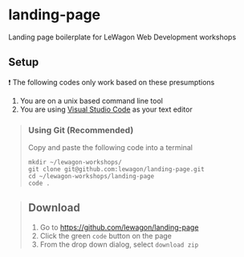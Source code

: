# landing-page
Landing page boilerplate for LeWagon Web Development workshops

## Setup
❗️ The following codes only work based on these presumptions
1. You are on a unix based command line tool
2. You are using [Visual Studio Code](https://code.visualstudio.com/) as your text editor

> ### Using Git (Recommended)
> Copy and paste the following code into a terminal
> ```
> mkdir ~/lewagon-workshops/ 
> git clone git@github.com:lewagon/landing-page.git 
> cd ~/lewagon-workshops/landing-page 
> code .
> ```

> ## Download
> 1. Go to https://github.com/lewagon/landing-page 
> 2. Click the green `code` button on the page 
> 3. From the drop down dialog, select `download zip`
